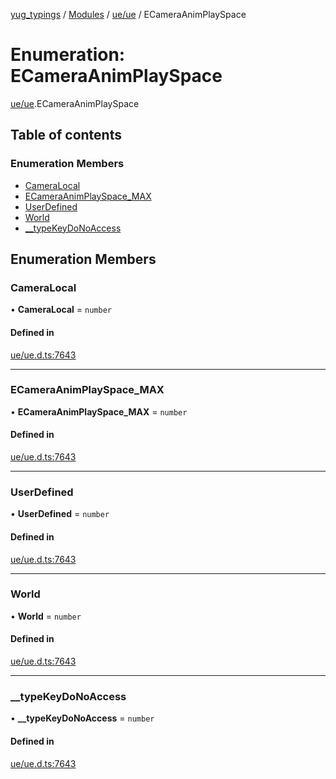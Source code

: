[yug_typings](../README.md) / [Modules](../modules.md) / [ue/ue](../modules/ue_ue.md) / ECameraAnimPlaySpace

# Enumeration: ECameraAnimPlaySpace

[ue/ue](../modules/ue_ue.md).ECameraAnimPlaySpace

## Table of contents

### Enumeration Members

- [CameraLocal](ue_ue.ECameraAnimPlaySpace.md#cameralocal)
- [ECameraAnimPlaySpace\_MAX](ue_ue.ECameraAnimPlaySpace.md#ecameraanimplayspace_max)
- [UserDefined](ue_ue.ECameraAnimPlaySpace.md#userdefined)
- [World](ue_ue.ECameraAnimPlaySpace.md#world)
- [\_\_typeKeyDoNoAccess](ue_ue.ECameraAnimPlaySpace.md#__typekeydonoaccess)

## Enumeration Members

### CameraLocal

• **CameraLocal** = `number`

#### Defined in

[ue/ue.d.ts:7643](https://github.com/YugMetaverse/yug_typings/blob/25cad34/ue/ue.d.ts#L7643)

___

### ECameraAnimPlaySpace\_MAX

• **ECameraAnimPlaySpace\_MAX** = `number`

#### Defined in

[ue/ue.d.ts:7643](https://github.com/YugMetaverse/yug_typings/blob/25cad34/ue/ue.d.ts#L7643)

___

### UserDefined

• **UserDefined** = `number`

#### Defined in

[ue/ue.d.ts:7643](https://github.com/YugMetaverse/yug_typings/blob/25cad34/ue/ue.d.ts#L7643)

___

### World

• **World** = `number`

#### Defined in

[ue/ue.d.ts:7643](https://github.com/YugMetaverse/yug_typings/blob/25cad34/ue/ue.d.ts#L7643)

___

### \_\_typeKeyDoNoAccess

• **\_\_typeKeyDoNoAccess** = `number`

#### Defined in

[ue/ue.d.ts:7643](https://github.com/YugMetaverse/yug_typings/blob/25cad34/ue/ue.d.ts#L7643)
